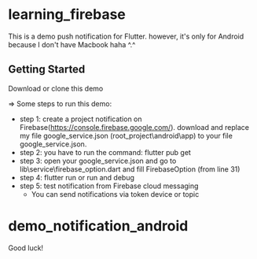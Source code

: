 # learning_firebase

This is a demo push notification for Flutter.
however, it's only for Android because I don't have Macbook haha ^.^

## Getting Started

Download or clone this demo

=> Some steps to run this demo:

- step 1: create a project notification on Firebase(https://console.firebase.google.com/). download and replace my file google_service.json (root_project\android\app) to your file google_service.json.
- step 2: you have to run the command: flutter pub get
- step 3: open your google_service.json and go to lib\service\firebase_option.dart and fill FirebaseOption (from line 31)
- step 4: flutter run or run and debug
- step 5: test notification from Firebase cloud messaging
  + You can send notifications via token device or topic 

# demo_notification_android

Good luck!
